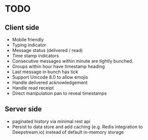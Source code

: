 # TODO

## Client side
* Mobile friendly
* Typing indicator
* Message status (delivered / read)
* Time stamp indicators
* Consecutive messages within minute are tightly bunched.
* Groups within hour have timestamp heading
* Last message in bunch has tick
* Support Unicode 8.0 to allow emojis
* Handle delivered acknowledgement
* Handle read receipt
* Direct manipulation pan to reveal timestamps

## Server side
* paginated history via minimal rest api
* Persist to data store and add caching (e.g. Redis integration to Deepstream.io) instead of default in-memory storage
